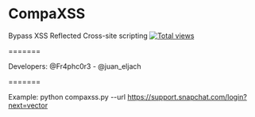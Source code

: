 CompaXSS 
=======

Bypass XSS Reflected Cross-site scripting
[![Total views](https://sourcegraph.com/api/repos/github.com/Fraph/compaXSS/counters/views.png)](https://sourcegraph.com/github.com/Fraph/compaXSS)

=======

Developers:  @Fr4phc0r3 - @juan_eljach

=======

Example: python compaxss.py --url https://support.snapchat.com/login?next=vector
